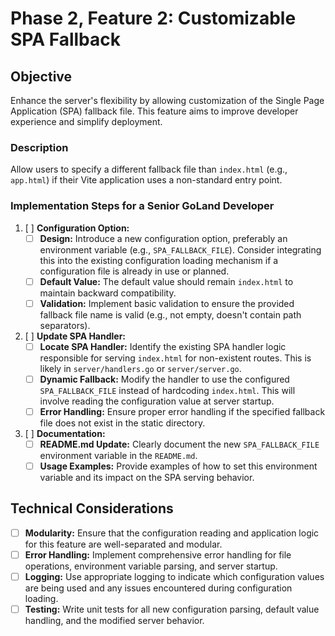 # Phase 2, Feature 2: Customizable SPA Fallback

## Objective
Enhance the server's flexibility by allowing customization of the Single Page Application (SPA) fallback file. This feature aims to improve developer experience and simplify deployment.

### Description
Allow users to specify a different fallback file than `index.html` (e.g., `app.html`) if their Vite application uses a non-standard entry point.

### Implementation Steps for a Senior GoLand Developer

1.  [ ] **Configuration Option:**
    *   [ ] **Design:** Introduce a new configuration option, preferably an environment variable (e.g., `SPA_FALLBACK_FILE`). Consider integrating this into the existing configuration loading mechanism if a configuration file is already in use or planned.
    *   [ ] **Default Value:** The default value should remain `index.html` to maintain backward compatibility.
    *   [ ] **Validation:** Implement basic validation to ensure the provided fallback file name is valid (e.g., not empty, doesn't contain path separators).

2.  [ ] **Update SPA Handler:**
    *   [ ] **Locate SPA Handler:** Identify the existing SPA handler logic responsible for serving `index.html` for non-existent routes. This is likely in `server/handlers.go` or `server/server.go`.
    *   [ ] **Dynamic Fallback:** Modify the handler to use the configured `SPA_FALLBACK_FILE` instead of hardcoding `index.html`. This will involve reading the configuration value at server startup.
    *   [ ] **Error Handling:** Ensure proper error handling if the specified fallback file does not exist in the static directory.

3.  [ ] **Documentation:**
    *   [ ] **README.md Update:** Clearly document the new `SPA_FALLBACK_FILE` environment variable in the `README.md`.
    *   [ ] **Usage Examples:** Provide examples of how to set this environment variable and its impact on the SPA serving behavior.

## Technical Considerations

*   [ ] **Modularity:** Ensure that the configuration reading and application logic for this feature are well-separated and modular.
*   [ ] **Error Handling:** Implement comprehensive error handling for file operations, environment variable parsing, and server startup.
*   [ ] **Logging:** Use appropriate logging to indicate which configuration values are being used and any issues encountered during configuration loading.
*   [ ] **Testing:** Write unit tests for all new configuration parsing, default value handling, and the modified server behavior.